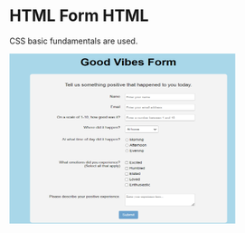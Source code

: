 # HTML Form HTML 
CSS basic fundamentals are used.


<img src="Assignment-6.png" width=400px height=300px>
